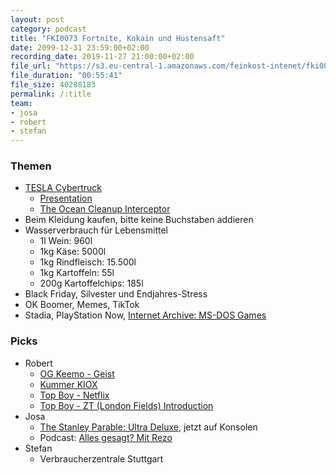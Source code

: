 ```yaml
---
layout: post
category: podcast
title: "FKI0073 Fortnite, Kokain und Hustensaft"
date: 2099-12-31 23:59:00+02:00
recording_date: 2019-11-27 21:00:00+02:00
file_url: "https://s3.eu-central-1.amazonaws.com/feinkost-intenet/fki0073.mp3"
file_duration: "00:55:41"
file_size: 40288183
permalink: /:title
team:
- josa
- robert
- stefan
---
```


### Themen

- [TESLA Cybertruck](https://www.tesla.com/de_de/cybertruck)
    - [Presentation](https://www.youtube.com/watch?v=m7atGkba-Z8)
    - [The Ocean Cleanup Interceptor](https://www.youtube.com/watch?v=KyZArQMFhQ4)
- Beim Kleidung kaufen, bitte keine Buchstaben addieren
- Wasserverbrauch für Lebensmittel
    - 1l Wein: 960l
    - 1kg Käse: 5000l
    - 1kg Rindfleisch: 15.500l
    - 1kg Kartoffeln: 55l
    - 200g Kartoffelchips: 185l
- Black Friday, Silvester und Endjahres-Stress
- OK Boomer, Memes, TikTok
- Stadia, PlayStation Now, [Internet Archive: MS-DOS Games](https://archive.org/details/softwarelibrary_msdos_games?sort=-downloads)

### Picks

- Robert
    - [OG Keemo - Geist](https://www.youtube.com/watch?v=1zTfAD8KYhE)
    - [Kummer KIOX](https://de.wikipedia.org/wiki/KIOX)
    - [Top Boy - Netflix](https://www.netflix.com/title/70236561)
    - [Top Boy - ZT (London Fields) Introduction](https://www.youtube.com/watch?v=k53YERpZV4g)
- Josa
    - [The Stanley Parable: Ultra Deluxe](https://stanleyparable.com/), jetzt auf Konsolen
    - Podcast: [Alles gesagt? Mit Rezo](https://www.zeit.de/gesellschaft/2019-10/rezo-interviewpodcast-alles-gesagt)
- Stefan
    - Verbraucherzentrale Stuttgart
